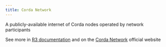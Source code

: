 ```yaml
---
title: Corda Network
---
```


A publicly-available internet of Corda nodes operated by network participants 

See more in [R3 documentation](https://docs.r3.com/en/platform/corda/4.9/community/corda-network/corda-network-foundation.html) and on the [Corda Network](https://corda.network/) official website
